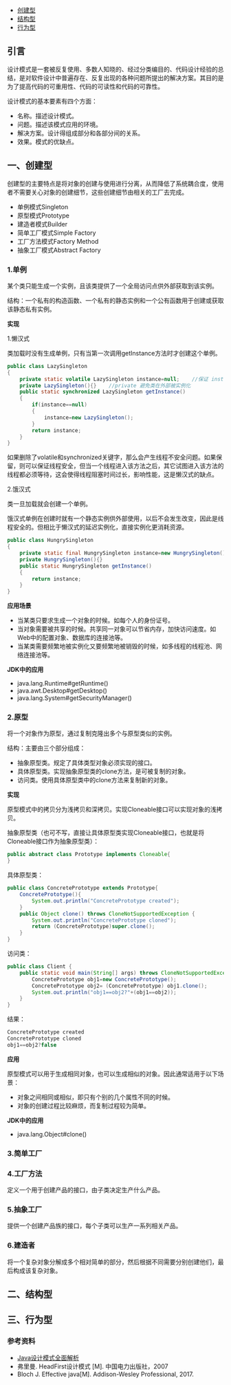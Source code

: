 <!-- GFM-TOC -->

- [创建型](#一创建型)
- [结构型](#二结构型)
- [行为型](#三行为型)

<!-- GFM-TOC -->

## 引言

设计模式是一套被反复使用、多数人知晓的、经过分类编目的、代码设计经验的总结，是对软件设计中普遍存在、反复出现的各种问题所提出的解决方案。其目的是为了提高代码的可重用性、代码的可读性和代码的可靠性。

设计模式的基本要素有四个方面：

- 名称。描述设计模式。
- 问题。描述该模式应用的环境。
- 解决方案。设计得组成部分和各部分间的关系。
- 效果。模式的优缺点。



## 一、创建型

创建型的主要特点是将对象的创建与使用进行分离，从而降低了系统耦合度，使用者不需要关心对象的创建细节，这些创建细节由相关的工厂去完成。

- 单例模式Singleton
- 原型模式Prototype
- 建造者模式Builder
- 简单工厂模式Simple Factory
- 工厂方法模式Factory Method
- 抽象工厂模式Abstract Factory

### 1.单例

某个类只能生成一个实例，且该类提供了一个全局访问点供外部获取到该实例。

结构：一个私有的构造函数、一个私有的静态实例和一个公有函数用于创建或获取该静态私有实例。 

**实现**

1.懒汉式

类加载时没有生成单例，只有当第一次调用getInstance方法时才创建这个单例。

```java
public class LazySingleton
{
    private static volatile LazySingleton instance=null;    //保证 instance 在所有线程中同步
    private LazySingleton(){}    //private 避免类在外部被实例化
    public static synchronized LazySingleton getInstance()
    {
        if(instance==null)
        {
            instance=new LazySingleton();
        }
        return instance;
    }
}
```

如果删除了volatile和synchronized关键字，那么会产生线程不安全问题。如果保留，则可以保证线程安全，但当一个线程进入该方法之后，其它试图进入该方法的线程都必须等待，这会使得线程阻塞时间过长，影响性能，这是懒汉式的缺点。

2.饿汉式

类一旦加载就会创建一个单例。

饿汉式单例在创建时就有一个静态实例供外部使用，以后不会发生改变，因此是线程安全的。但相比于懒汉式的延迟实例化，直接实例化更消耗资源。

```java
public class HungrySingleton
{
    private static final HungrySingleton instance=new HungrySingleton();
    private HungrySingleton(){}
    public static HungrySingleton getInstance()
    {
        return instance;
    }
}
```

**应用场景**

- 当某类只要求生成一个对象的时候。如每个人的身份证号。
- 当对象需要被共享的时候。共享同一对象可以节省内存，加快访问速度。如Web中的配置对象、数据库的连接池等。
- 当某类需要频繁地被实例化又要频繁地被销毁的时候，如多线程的线程池、网络连接池等。

**JDK中的应用**

-  java.lang.Runtime#getRuntime()
- java.awt.Desktop#getDesktop()
- java.lang.System#getSecurityManager()



### 2.原型

将一个对象作为原型，通过复制克隆出多个与原型类似的实例。

结构：主要由三个部分组成：

- 抽象原型类。规定了具体类型对象必须实现的接口。
- 具体原型类。实现抽象原型类的clone方法，是可被复制的对象。
- 访问类。使用具体原型类中的clone方法来复制新的对象。

**实现**

原型模式中的拷贝分为浅拷贝和深拷贝。实现Cloneable接口可以实现对象的浅拷贝。

抽象原型类（也可不写，直接让具体原型类实现Cloneable接口，也就是将Cloneable接口作为抽象原型类）：

```java
public abstract class Prototype implements Cloneable{
}
```

具体原型类：

```java
public class ConcretePrototype extends Prototype{
    ConcretePrototype(){
        System.out.println("ConcretePrototype created");
    }
    public Object clone() throws CloneNotSupportedException {
        System.out.println("ConcretePrototype cloned");
        return (ConcretePrototype)super.clone();
    }
}

```

访问类：

```java
public class Client {
    public static void main(String[] args) throws CloneNotSupportedException {
        ConcretePrototype obj1=new ConcretePrototype();
        ConcretePrototype obj2= (ConcretePrototype) obj1.clone();
        System.out.println("obj1==obj2?"+(obj1==obj2));
    }
}

```

结果：

```java
ConcretePrototype created
ConcretePrototype cloned
obj1==obj2?false
```

**应用**

原型模式可以用于生成相同对象，也可以生成相似的对象。因此通常适用于以下场景：

- 对象之间相同或相似，即只有个别的几个属性不同的时候。
- 对象的创建过程比较麻烦，而复制过程较为简单。

**JDK中的应用**

- java.lang.Object#clone()

### 3.简单工厂



### 4.工厂方法

定义一个用于创建产品的接口，由子类决定生产什么产品。



### 5.抽象工厂

提供一个创建产品族的接口，每个子类可以生产一系列相关产品。



### 6.建造者

将一个复杂对象分解成多个相对简单的部分，然后根据不同需要分别创建他们，最后构成该复杂对象。















## 二、结构型





## 三、行为型





### 参考资料

- [Java设计模式全面解析](http://c.biancheng.net/design_pattern/ )
- 弗里曼. HeadFirst设计模式 [M]. 中国电力出版社，2007
-  Bloch J. Effective java[M]. Addison-Wesley Professional, 2017. 